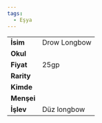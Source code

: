 ```yaml
---  
tags:
  - Eşya  
---  
```

  
|  |  |  
|---|---|  
| **İsim** | Drow Longbow|  
| **Okul** | |  
| **Fiyat** | 25gp|  
| **Rarity** | |  
| **Kimde** | |  
| **Menşei** | |  
| **İşlev** | Düz longbow|  
